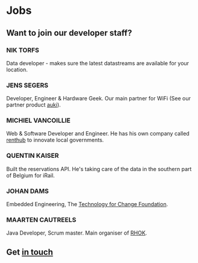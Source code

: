 # Jobs

Want to join our developer staff?
---------------------------------

<div class="row"><div class="col-md-4">

### NIK TORFS

Data developer - makes sure the latest datastreams are available for your location.

</div><div class="col-md-4">

### JENS SEGERS

Developer, Engineer & Hardware Geek. Our main partner for WiFi (See our partner product [auki](http://auki.be)). 

</div><div class="col-md-4">

### MICHIEL VANCOILLIE

Web & Software Developer and Engineer. He has his own company called [renthub](http://renthub.be) to innovate local governments.

</div></div><div class="row"><div class="col-md-4">

### QUENTIN KAISER

Built the reservations API. He's taking care of the data in the southern part of Belgium for iRail. 

</div><div class="col-md-4">

### JOHAN DAMS

Embedded Engineering, The [Technology for Change Foundation](http://www.thetechfoundation.org/).

</div><div class="col-md-4">

### MAARTEN CAUTREELS

Java Developer, Scrum master. Main organiser of [RHOK](http://www.rhok.be/).

</div></div>


Get [in touch](#contact)
------------------------
